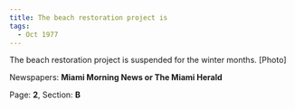 ```yaml
---  
title: The beach restoration project is  
tags:  
  - Oct 1977  
---  
```

  
The beach restoration project is suspended for the winter months. [Photo]  
  
Newspapers: **Miami Morning News or The Miami Herald**  
  
Page: **2**, Section: **B** 
